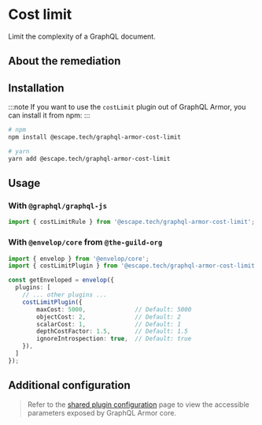 # Cost limit

Limit the complexity of a GraphQL document.

## About the remediation

## Installation

:::note
If you want to use the `costLimit` plugin out of GraphQL Armor, you can install it from npm:
:::

```bash
# npm
npm install @escape.tech/graphql-armor-cost-limit

# yarn
yarn add @escape.tech/graphql-armor-cost-limit
```

## Usage

### With `@graphql/graphql-js`

```ts
import { costLimitRule } from '@escape.tech/graphql-armor-cost-limit';
```

### With `@envelop/core` from `@the-guild-org`

```ts
import { envelop } from '@envelop/core';
import { costLimitPlugin } from '@escape.tech/graphql-armor-cost-limit';

const getEnveloped = envelop({
  plugins: [
    // ... other plugins ...
    costLimitPlugin({
        maxCost: 5000,              // Default: 5000
        objectCost: 2,              // Default: 2
        scalarCost: 1,              // Default: 1
        depthCostFactor: 1.5,       // Default: 1.5
        ignoreIntrospection: true,  // Default: true
    }),
  ]
});
```

## Additional configuration

> Refer to the [shared plugin configuration](../category/configuration/shared-plugin) page to view the accessible parameters exposed by GraphQL Armor core.
